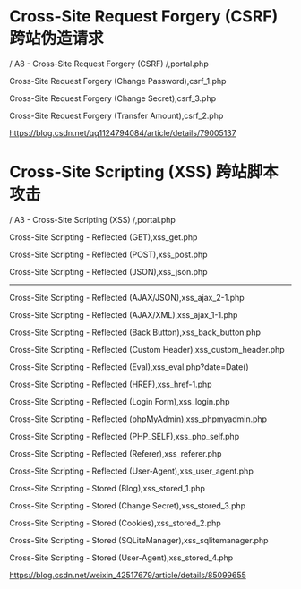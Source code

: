 # Cross-Site Request Forgery (CSRF) 跨站伪造请求

/ A8 - Cross-Site Request Forgery (CSRF) /,portal.php

Cross-Site Request Forgery (Change Password),csrf_1.php

Cross-Site Request Forgery (Change Secret),csrf_3.php

Cross-Site Request Forgery (Transfer Amount),csrf_2.php

https://blog.csdn.net/qq1124794084/article/details/79005137

# Cross-Site Scripting (XSS) 跨站脚本攻击

/ A3 - Cross-Site Scripting (XSS) /,portal.php

Cross-Site Scripting - Reflected (GET),xss_get.php

Cross-Site Scripting - Reflected (POST),xss_post.php

Cross-Site Scripting - Reflected (JSON),xss_json.php

------------------------------------------------------------------------------

Cross-Site Scripting - Reflected (AJAX/JSON),xss_ajax_2-1.php

Cross-Site Scripting - Reflected (AJAX/XML),xss_ajax_1-1.php

Cross-Site Scripting - Reflected (Back Button),xss_back_button.php

Cross-Site Scripting - Reflected (Custom Header),xss_custom_header.php

Cross-Site Scripting - Reflected (Eval),xss_eval.php?date=Date()

Cross-Site Scripting - Reflected (HREF),xss_href-1.php

Cross-Site Scripting - Reflected (Login Form),xss_login.php

Cross-Site Scripting - Reflected (phpMyAdmin),xss_phpmyadmin.php

Cross-Site Scripting - Reflected (PHP_SELF),xss_php_self.php

Cross-Site Scripting - Reflected (Referer),xss_referer.php

Cross-Site Scripting - Reflected (User-Agent),xss_user_agent.php

Cross-Site Scripting - Stored (Blog),xss_stored_1.php

Cross-Site Scripting - Stored (Change Secret),xss_stored_3.php

Cross-Site Scripting - Stored (Cookies),xss_stored_2.php

Cross-Site Scripting - Stored (SQLiteManager),xss_sqlitemanager.php

Cross-Site Scripting - Stored (User-Agent),xss_stored_4.php

https://blog.csdn.net/weixin_42517679/article/details/85099655

